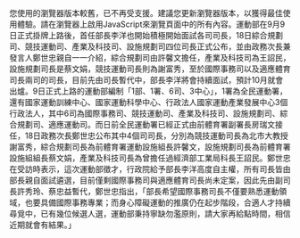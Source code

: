 您使用的瀏覽器版本較舊，已不再受支援。建議您更新瀏覽器版本，以獲得最佳使用體驗。請在瀏覽器上啟用JavaScript來瀏覽頁面中的所有內容。運動部在9月9日正式掛牌上路後，首任部長李洋也開始積極開始面試各司司長，18日綜合規劃司、競技運動司、產業及科技司、設施規劃司四位司長正式公布，並由政務次長兼發言人鄭世忠親自一一介紹，綜合規劃司由許馨文擔任，產業及科技司為王詔民，設施規劃司長是蔡文娟，競技運動司長則為謝富秀，至於國際事務司以及適應體育司長兩司的司長，目前先由司長暫代中，部長李洋將會持續面試，預計10月就會出爐。9日正式上路的運動部編制「1部、1署、6司、3中心」，1署為全民運動署，還有國家運動訓練中心、國家運動科學中心、行政法人國家運動產業發展中心3個行政法人，其中6司為國際事務司、競技運動司、產業及科技司、設施規劃司、綜合規劃司、適應運動司。而日前全民運動署已經正式由前體育署副署長房瑞文接任，18日政務次長鄭世忠公布其中4個司司長，分別為競技運動司長為北市大教授謝富秀，綜合規劃司長為前體育署運動設施組長許馨文，設施規劃司長為前體育署設施組組長蔡文娟，產業及科技司長為曾擔任過經濟部工業局科長王詔民。鄭世忠在受訪時表示，這次運動部徵才，行政院給予部長李洋高度自主權，所有司長皆由部長親自面試遴選，目前僅剩國際事務司與適應體育司長尚未定案，因此先由副司長許秀玲、蔡忠益暫代，鄭世忠指出，「部長希望國際事務司長不僅要熟悉運動領域，也要具備國際事務專業；而身心障礙運動的推廣仍在起步階段，合適人才持續尋覓中，已有幾位候選人選，運動部秉持寧缺勿濫原則，請大家再給點時間，相信近期就會有結果。」